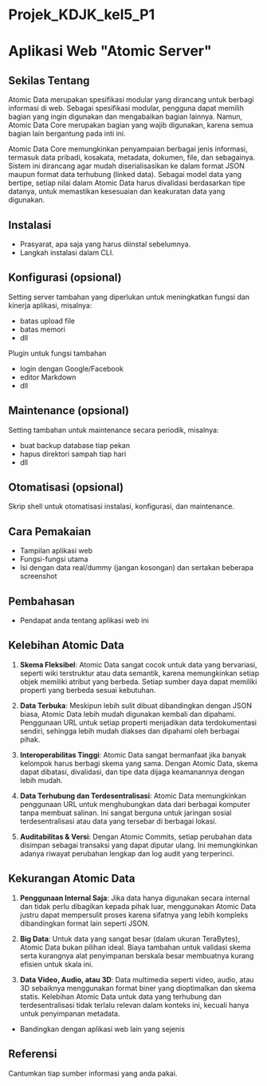 # Projek_KDJK_kel5_P1

# Aplikasi Web "Atomic Server"

## Sekilas Tentang

Atomic Data merupakan spesifikasi modular yang dirancang untuk berbagi informasi di web. Sebagai spesifikasi modular, pengguna dapat memilih bagian yang ingin digunakan dan mengabaikan bagian lainnya. Namun, Atomic Data Core merupakan bagian yang wajib digunakan, karena semua bagian lain bergantung pada inti ini.

Atomic Data Core memungkinkan penyampaian berbagai jenis informasi, termasuk data pribadi, kosakata, metadata, dokumen, file, dan sebagainya. Sistem ini dirancang agar mudah diserialisasikan ke dalam format JSON maupun format data terhubung (linked data). Sebagai model data yang bertipe, setiap nilai dalam Atomic Data harus divalidasi berdasarkan tipe datanya, untuk memastikan kesesuaian dan keakuratan data yang digunakan.


## Instalasi

- Prasyarat, apa saja yang harus diinstal sebelumnya.
- Langkah instalasi dalam CLI.


## Konfigurasi (opsional)

Setting server tambahan yang diperlukan untuk meningkatkan fungsi dan kinerja aplikasi, misalnya:
- batas upload file
- batas memori
- dll

Plugin untuk fungsi tambahan
- login dengan Google/Facebook
- editor Markdown
- dll


##  Maintenance (opsional)

Setting tambahan untuk maintenance secara periodik, misalnya:
- buat backup database tiap pekan
- hapus direktori sampah tiap hari
- dll


## Otomatisasi (opsional)

Skrip shell untuk otomatisasi instalasi, konfigurasi, dan maintenance.


## Cara Pemakaian

- Tampilan aplikasi web
- Fungsi-fungsi utama
- Isi dengan data real/dummy (jangan kosongan) dan sertakan beberapa screenshot


## Pembahasan

- Pendapat anda tentang aplikasi web ini
## Kelebihan Atomic Data

1. **Skema Fleksibel**: Atomic Data sangat cocok untuk data yang bervariasi, seperti wiki terstruktur atau data semantik, karena memungkinkan setiap objek memiliki atribut yang berbeda. Setiap sumber daya dapat memiliki properti yang berbeda sesuai kebutuhan.

2. **Data Terbuka**: Meskipun lebih sulit dibuat dibandingkan dengan JSON biasa, Atomic Data lebih mudah digunakan kembali dan dipahami. Penggunaan URL untuk setiap properti menjadikan data terdokumentasi sendiri, sehingga lebih mudah diakses dan dipahami oleh berbagai pihak.

3. **Interoperabilitas Tinggi**: Atomic Data sangat bermanfaat jika banyak kelompok harus berbagi skema yang sama. Dengan Atomic Data, skema dapat dibatasi, divalidasi, dan tipe data dijaga keamanannya dengan lebih mudah.

4. **Data Terhubung dan Terdesentralisasi**: Atomic Data memungkinkan penggunaan URL untuk menghubungkan data dari berbagai komputer tanpa membuat salinan. Ini sangat berguna untuk jaringan sosial terdesentralisasi atau data yang tersebar di berbagai lokasi.

5. **Auditabilitas & Versi**: Dengan Atomic Commits, setiap perubahan data disimpan sebagai transaksi yang dapat diputar ulang. Ini memungkinkan adanya riwayat perubahan lengkap dan log audit yang terperinci.

## Kekurangan Atomic Data

1. **Penggunaan Internal Saja**: Jika data hanya digunakan secara internal dan tidak perlu dibagikan kepada pihak luar, menggunakan Atomic Data justru dapat mempersulit proses karena sifatnya yang lebih kompleks dibandingkan format lain seperti JSON.

2. **Big Data**: Untuk data yang sangat besar (dalam ukuran TeraBytes), Atomic Data bukan pilihan ideal. Biaya tambahan untuk validasi skema serta kurangnya alat penyimpanan berskala besar membuatnya kurang efisien untuk skala ini.

3. **Data Video, Audio, atau 3D**: Data multimedia seperti video, audio, atau 3D sebaiknya menggunakan format biner yang dioptimalkan dan skema statis. Kelebihan Atomic Data untuk data yang terhubung dan terdesentralisasi tidak terlalu relevan dalam konteks ini, kecuali hanya untuk penyimpanan metadata.
- Bandingkan dengan aplikasi web lain yang sejenis


## Referensi

Cantumkan tiap sumber informasi yang anda pakai.
